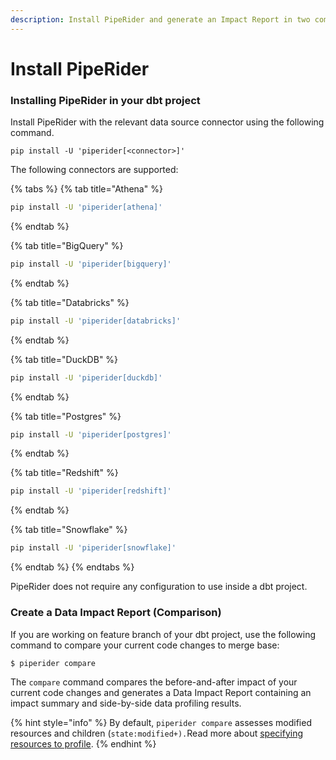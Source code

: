 ```yaml
---
description: Install PipeRider and generate an Impact Report in two commands
---
```


# Install PipeRider

### Installing PipeRider in your dbt project

Install PipeRider with the relevant data source connector using the following command.

```
pip install -U 'piperider[<connector>]'
```

The following connectors are supported:

{% tabs %}
{% tab title="Athena" %}
```bash
pip install -U 'piperider[athena]'
```
{% endtab %}

{% tab title="BigQuery" %}
```bash
pip install -U 'piperider[bigquery]'
```
{% endtab %}

{% tab title="Databricks" %}
```bash
pip install -U 'piperider[databricks]'
```
{% endtab %}

{% tab title="DuckDB" %}
```bash
pip install -U 'piperider[duckdb]'
```
{% endtab %}

{% tab title="Postgres" %}
```bash
pip install -U 'piperider[postgres]'
```
{% endtab %}

{% tab title="Redshift" %}
```bash
pip install -U 'piperider[redshift]'
```
{% endtab %}

{% tab title="Snowflake" %}
```bash
pip install -U 'piperider[snowflake]'
```
{% endtab %}
{% endtabs %}

PipeRider does not require any configuration to use inside a dbt project.

### Create a Data Impact Report (Comparison)

If you are working on feature branch of your dbt project, use the following command to compare your current code changes to merge base:&#x20;

```
$ piperider compare
```

The `compare` command compares the before-and-after impact of your current code changes and generates a Data Impact Report containing an impact summary and side-by-side data profiling results.&#x20;

{% hint style="info" %}
By default, `piperider compare` assesses modified resources and children (`state:modified+).`Read more about [specifying resources to profile](specify-resources-to-profile.md).&#x20;
{% endhint %}

###

